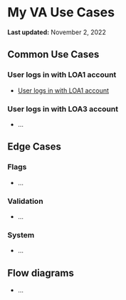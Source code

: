 # My VA Use Cases
**Last updated:** November 2, 2022

## Common Use Cases

### User logs in with LOA1 account

- [User logs in with LOA1 account](https://github.com/department-of-veterans-affairs/va.gov-team/blob/master/products/identity-personalization/my-va/use-cases/my-va-loa1-user.md)

### User logs in with LOA3 account

- ...


## Edge Cases

### Flags
- ...

### Validation
- ...

### System

- ...


## Flow diagrams
- ...
